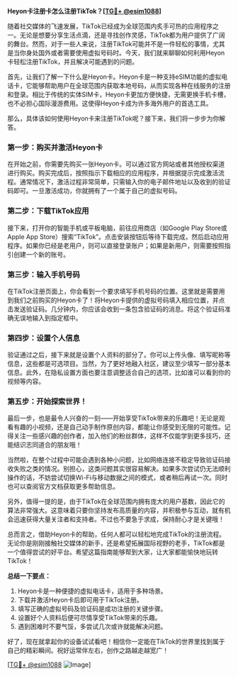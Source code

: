 **Heyon卡注册卡怎么注册TikTok？[[TG💪+ @esim1088](https://t.me/s/esim1088)]**

随着社交媒体的飞速发展，TikTok已经成为全球范围内炙手可热的应用程序之一。无论是想要分享生活点滴，还是寻找创作灵感，TikTok都为用户提供了广阔的舞台。然而，对于一些人来说，注册TikTok可能并不是一件轻松的事情，尤其是当你身处国外或者需要使用虚拟号码时。今天，我们就来聊聊如何利用Heyon卡轻松注册TikTok，并且解决可能遇到的问题。

首先，让我们了解一下什么是Heyon卡。Heyon卡是一种支持eSIM功能的虚拟电话卡，它能够帮助用户在全球范围内获取本地号码，从而实现各种在线服务的注册和登录。相比于传统的实体SIM卡，Heyon卡更加方便快捷，无需更换手机卡槽，也不必担心国际漫游费用。这使得Heyon卡成为许多海外用户的首选工具。

那么，具体该如何使用Heyon卡来注册TikTok呢？接下来，我们将一步步为你解答。

### 第一步：购买并激活Heyon卡

在开始之前，你需要先购买一张Heyon卡。可以通过官方网站或者其他授权渠道进行购买。购买完成后，按照指示下载相应的应用程序，并根据提示完成激活流程。通常情况下，激活过程非常简单，只需输入你的电子邮件地址以及收到的验证码即可。一旦激活成功，你就拥有了一个属于自己的虚拟号码。

### 第二步：下载TikTok应用

接下来，打开你的智能手机或平板电脑，前往应用商店（如Google Play Store或Apple App Store）搜索“TikTok”。点击安装按钮后等待下载完成，然后启动应用程序。如果你已经是老用户，则可以直接登录账户；如果是新用户，则需要按照指引创建一个新的账号。

### 第三步：输入手机号码

在TikTok注册页面上，你会看到一个要求填写手机号码的位置。这里就是需要用到我们之前购买的Heyon卡了！将Heyon卡提供的虚拟号码填入相应位置，并点击发送验证码。几分钟内，你应该会收到一条包含验证码的消息。将这个验证码准确无误地输入到指定框中。

### 第四步：设置个人信息

验证通过之后，接下来就是设置个人资料的部分了。你可以上传头像、填写昵称等信息，这些都是可选项目。当然，为了更好地融入社区，建议至少填写一部分基本信息。此外，在隐私设置方面也要注意调整适合自己的选项，比如谁可以看到你的视频等内容。

### 第五步：开始探索世界！

最后一步，也是最令人兴奋的一刻——开始享受TikTok带来的乐趣吧！无论是观看有趣的小视频，还是自己动手制作原创内容，都能让你感受到无限的可能性。记得关注一些感兴趣的创作者，加入他们的粉丝群体，这样不仅能学到更多技巧，还能结识志同道合的朋友哦！

当然啦，在整个过程中可能会遇到各种小问题，比如网络连接不稳定导致验证码接收失败之类的情况。别担心，这类问题其实很容易解决。如果多次尝试仍无法顺利操作的话，不妨尝试切换Wi-Fi与移动数据之间的模式，或者稍后再试一次。同时也可以查阅官方文档获取更多帮助信息。

另外，值得一提的是，由于TikTok在全球范围内拥有庞大的用户基数，因此它的算法非常强大。这意味着只要你坚持发布高质量的内容，并积极参与互动，就有机会迅速获得大量关注者和支持者。不过也不要急于求成，保持耐心才是关键哦！

总而言之，借助Heyon卡的帮助，任何人都可以轻松地完成TikTok的注册流程。无论你是刚刚接触社交媒体的新手，还是希望拓展国际视野的老手，TikTok都是一个值得尝试的好平台。希望这篇指南能够帮到大家，让大家都能愉快地玩转TikTok！

**总结一下要点：**
1. Heyon卡是一种便捷的虚拟电话卡，适用于多种场景。
2. 下载并激活Heyon卡后即可用于TikTok注册。
3. 填写正确的虚拟号码及验证码是成功注册的关键步骤。
4. 设置好个人资料后便可尽情享受TikTok带来的乐趣。
5. 遇到困难时不要气馁，多尝试几次或许就能解决问题。

好了，现在就拿起你的设备试试看吧！相信你一定能在TikTok的世界里找到属于自己的精彩瞬间。祝好运常伴左右，创作之路越走越宽广！

[[TG💪+ @esim1088](https://t.me/s/esim1088) ![Image](https://i.postimg.cc/4NQfJmqS/Snipaste-2025-05-13-00-14-12.png)]